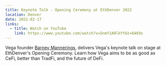 ```yaml
---
title: Keynote Talk - Opening Ceremony at EthDenver 2022
location: Denver
date: 2022-02-17
links:
  - title: Watch on YouTube
    link: https://www.youtube.com/watch?v=5nmY1A0lkYY&t=6469s
---
```


Vega founder <a href="https://twitter.com/barnabee" target="_blank">Barney Mannerings</a>, delivers Vega's keynote talk on stage at EthDenver's Opening Ceremony. Learn how Vega aims to be as good as CeFi, better than TradFi, and the future of DeFi.

